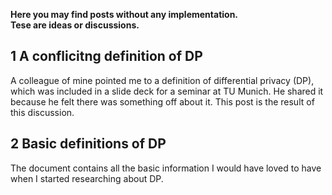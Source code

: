 **Here you may find posts without any implementation.  
Tese are ideas or discussions.**

## 1 A conflicitng definition of DP

A colleague of mine pointed me to a definition of differential privacy (DP), which was included in a slide deck for a seminar at TU Munich. He shared it because he felt there was something off about it. This post is the result of this discussion.

## 2 Basic definitions of DP

The document contains all the basic information I would have loved to have when I started researching about DP.
